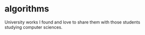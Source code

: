 # algorithms
University works I found and love to share them with those students studying computer sciences.
